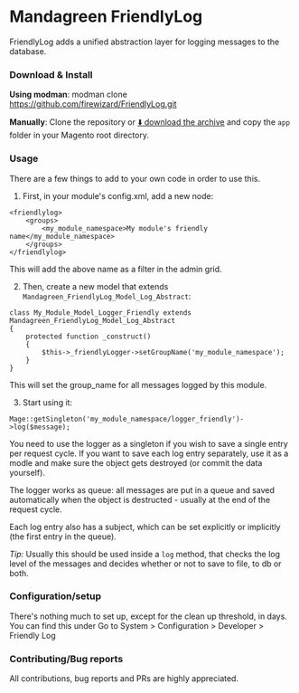 Mandagreen FriendlyLog
========================
FriendlyLog adds a unified abstraction layer for logging messages to the database.

### Download & Install
**Using modman**: modman clone https://github.com/firewizard/FriendlyLog.git

**Manually**: Clone the repository or [:arrow_down: download the archive](https://github.com/firewizard/FriendlyLog/archive/master.zip) and copy the `app` folder in your Magento root directory.


### Usage
There are a few things to add to your own code in order to use this.
1. First, in your module's config.xml, add a new node:
```
<friendlylog>
	<groups>
		<my_module_namespace>My module's friendly name</my_module_namespace>
	</groups>
</friendlylog>
```

This will add the above name as a filter in the admin grid.

2. Then, create a new model that extends `Mandagreen_FriendlyLog_Model_Log_Abstract`:
```
class My_Module_Model_Logger_Friendly extends Mandagreen_FriendlyLog_Model_Log_Abstract
{
    protected function _construct()
    {
        $this->_friendlyLogger->setGroupName('my_module_namespace');
    }
}
```

This will set the group_name for all messages logged by this module.

3. Start using it:
```
Mage::getSingleton('my_module_namespace/logger_friendly')->log($message);
```

You need to use the logger as a singleton if you wish to save a single entry per request cycle. If you want to save each log entry separately, use it as a modle and make sure the object gets destroyed (or commit the data yourself). 

The logger works as queue: all messages are put in a queue and saved automatically when the object is destructed - usually at the end of the request cycle.

Each log entry also has a subject, which can be set explicitly or implicitly (the first entry in the queue).

*Tip:* Usually this should be used inside a `log` method, that checks the log level of the messages and decides whether or not to save to file, to db or both. 


### Configuration/setup
There's nothing much to set up, except for the clean up threshold, in days. You can find this under 
Go to System > Configuration > Developer > Friendly Log



### Contributing/Bug reports
All contributions, bug reports and PRs are highly appreciated.